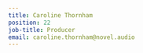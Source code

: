 ```yaml
---
title: Caroline Thornham
position: 22
job-title: Producer
email: caroline.thornham@novel.audio
---
```


